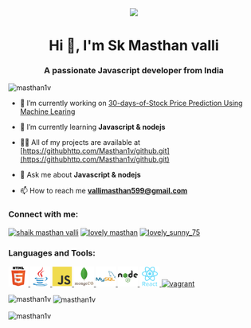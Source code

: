 

<div align="center">
  <img height="150" src="https://media.giphy.com/media/M9gbBd9nbDrOTu1Mqx/giphy.gif"  />
</div>

<h1 align="center">Hi 👋, I'm Sk Masthan valli</h1>
<h3 align="center">A passionate Javascript developer from India</h3>

<p align="left"> <img src="https://komarev.com/ghpvc/?username=masthan1v&label=Profile%20views&color=0e75b6&style=flat" alt="masthan1v" /> </p>

- 🔭 I’m currently working on [30-days-of-Stock Price Prediction Using Machine Learing](https://githubhttp.com/Masthan1v/github.git)

- 🌱 I’m currently learning **Javascript & nodejs**

- 👨‍💻 All of my projects are available at [https://githubhttp.com/Masthan1v/github.git](https://githubhttp.com/Masthan1v/github.git)

- 💬 Ask me about **Javascript & nodejs**

- 📫 How to reach me **vallimasthan599@gmail.com**

<h3 align="left">Connect with me:</h3>
<p align="left">
<a href="https://linkedin.com/in/shaik masthan valli" target="blank"><img align="center" src="https://raw.githubusercontent.com/rahuldkjain/github-profile-readme-generator/master/src/images/icons/Social/linked-in-alt.svg" alt="shaik masthan valli" height="30" width="40" /></a>
<a href="https://fb.com/lovely masthan" target="blank"><img align="center" src="https://raw.githubusercontent.com/rahuldkjain/github-profile-readme-generator/master/src/images/icons/Social/facebook.svg" alt="lovely masthan" height="30" width="40" /></a>
<a href="https://instagram.com/lovely_sunny_75" target="blank"><img align="center" src="https://raw.githubusercontent.com/rahuldkjain/github-profile-readme-generator/master/src/images/icons/Social/instagram.svg" alt="lovely_sunny_75" height="30" width="40" /></a>
</p>

<h3 align="left">Languages and Tools:</h3>
<p align="left"> <a href="https://www.w3.org/html/" target="_blank" rel="noreferrer"> <img src="https://raw.githubusercontent.com/devicons/devicon/master/icons/html5/html5-original-wordmark.svg" alt="html5" width="40" height="40"/> </a> <a href="https://www.java.com" target="_blank" rel="noreferrer"> <img src="https://raw.githubusercontent.com/devicons/devicon/master/icons/java/java-original.svg" alt="java" width="40" height="40"/> </a> <a href="https://developer.mozilla.org/en-US/docs/Web/JavaScript" target="_blank" rel="noreferrer"> <img src="https://raw.githubusercontent.com/devicons/devicon/master/icons/javascript/javascript-original.svg" alt="javascript" width="40" height="40"/> </a> <a href="https://www.mongodb.com/" target="_blank" rel="noreferrer"> <img src="https://raw.githubusercontent.com/devicons/devicon/master/icons/mongodb/mongodb-original-wordmark.svg" alt="mongodb" width="40" height="40"/> </a> <a href="https://www.mysql.com/" target="_blank" rel="noreferrer"> <img src="https://raw.githubusercontent.com/devicons/devicon/master/icons/mysql/mysql-original-wordmark.svg" alt="mysql" width="40" height="40"/> </a> <a href="https://nodejs.org" target="_blank" rel="noreferrer"> <img src="https://raw.githubusercontent.com/devicons/devicon/master/icons/nodejs/nodejs-original-wordmark.svg" alt="nodejs" width="40" height="40"/> </a> <a href="https://reactjs.org/" target="_blank" rel="noreferrer"> <img src="https://raw.githubusercontent.com/devicons/devicon/master/icons/react/react-original-wordmark.svg" alt="react" width="40" height="40"/> </a> <a href="https://www.vagrantup.com/" target="_blank" rel="noreferrer"> <img src="https://www.vectorlogo.zone/logos/vagrantup/vagrantup-icon.svg" alt="vagrant" width="40" height="40"/> </a> </p>

<p><img align="left" src="https://github-readme-stats.vercel.app/api/top-langs?username=masthan1v&show_icons=true&locale=en&layout=compact" alt="masthan1v" /></p>

<p>&nbsp;<img align="center" src="https://github-readme-stats.vercel.app/api?username=masthan1v&show_icons=true&locale=en" alt="masthan1v" /></p>

<p><img align="center" src="https://github-readme-streak-stats.herokuapp.com/?user=masthan1v&" alt="masthan1v" /></p>





